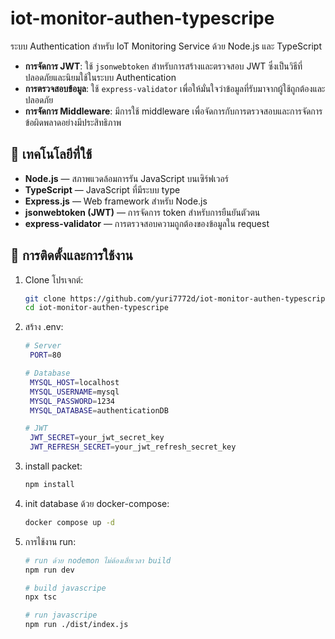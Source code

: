 # iot-monitor-authen-typescripe

ระบบ Authentication สำหรับ IoT Monitoring Service ด้วย Node.js และ TypeScript
- **การจัดการ JWT**: ใช้ `jsonwebtoken` สำหรับการสร้างและตรวจสอบ JWT ซึ่งเป็นวิธีที่ปลอดภัยและนิยมใช้ในระบบ Authentication
- **การตรวจสอบข้อมูล**: ใช้ `express-validator` เพื่อให้มั่นใจว่าข้อมูลที่รับมาจากผู้ใช้ถูกต้องและปลอดภัย
- **การจัดการ Middleware**: มีการใช้ middleware เพื่อจัดการกับการตรวจสอบและการจัดการข้อผิดพลาดอย่างมีประสิทธิภาพ

## 🔧 เทคโนโลยีที่ใช้

- **Node.js** — สภาพแวดล้อมการรัน JavaScript บนเซิร์ฟเวอร์
- **TypeScript** — JavaScript ที่มีระบบ type
- **Express.js** — Web framework สำหรับ Node.js
- **jsonwebtoken (JWT)** — การจัดการ token สำหรับการยืนยันตัวตน
- **express-validator** — การตรวจสอบความถูกต้องของข้อมูลใน request

## 🚀 การติดตั้งและการใช้งาน

1. Clone โปรเจกต์:

   ```bash
   git clone https://github.com/yuri7772d/iot-monitor-authen-typescripe.git
   cd iot-monitor-authen-typescripe
   
2. สร้าง .env:

   ```bash
   # Server
    PORT=80

   # Database
    MYSQL_HOST=localhost
    MYSQL_USERNAME=mysql
    MYSQL_PASSWORD=1234
    MYSQL_DATABASE=authenticationDB

   # JWT
    JWT_SECRET=your_jwt_secret_key
    JWT_REFRESH_SECRET=your_jwt_refresh_secret_key
   
3. install packet:

   ```bash
   npm install

4. init database ด้วย docker-compose:
   
   ```bash
   docker compose up -d
   
5. การไช้งาน run:

   ```bash
   # run ด้วย nodemon ไม่ต้องเสี่ยเวลา build
   npm run dev                

   # build javascripe
   npx tsc                    

   # run javascripe
   npm run ./dist/index.js    


